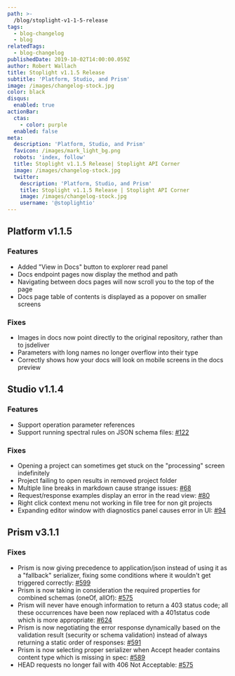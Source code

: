 ```yaml
---
path: >-
  /blog/stoplight-v1-1-5-release
tags:
  - blog-changelog
  - blog
relatedTags:
  - blog-changelog
publishedDate: 2019-10-02T14:00:00.059Z
author: Robert Wallach
title: Stoplight v1.1.5 Release
subtitle: 'Platform, Studio, and Prism'
image: /images/changelog-stock.jpg
color: black
disqus:
  enabled: true
actionBar:
  ctas:
    - color: purple
  enabled: false
meta:
  description: 'Platform, Studio, and Prism'
  favicon: /images/mark_light_bg.png
  robots: 'index, follow'
  title: Stoplight v1.1.5 Release| Stoplight API Corner
  image: /images/changelog-stock.jpg
  twitter:
    description: 'Platform, Studio, and Prism'
    title: Stoplight v1.1.5 Release | Stoplight API Corner
    image: /images/changelog-stock.jpg
    username: '@stoplightio'
---
```


## Platform v1.1.5

### Features
- Added "View in Docs" button to explorer read panel 
- Docs endpoint pages now display the method and path 
- Navigating between docs pages will now scroll you to the top of the page 
- Docs page table of contents is displayed as a popover on smaller screens

### Fixes
- Images in docs now point directly to the original repository, rather than to jsdeliver
- Parameters with long names no longer overflow into their type 
- Correctly shows how your docs will look on mobile screens in the docs preview 

## Studio v1.1.4

### Features

- Support operation parameter references
- Support running spectral rules on JSON schema files: [#122](https://github.com/stoplightio/studio/issues/122)

### Fixes

- Opening a project can sometimes get stuck on the "processing" screen indefinitely
- Project failing to open results in removed project folder
- Multiple line breaks in markdown cause strange issues: [#68](https://github.com/stoplightio/studio/issues/68)
- Request/response examples display an error in the read view: [#80](https://github.com/stoplightio/studio/issues/80)
- Right click context menu not working in file tree for non git projects
- Expanding editor window with diagnostics panel causes error in UI: [#94](https://github.com/stoplightio/studio/issues/94)

## Prism v3.1.1

### Fixes

- Prism is now giving precedence to application/json instead of using it as a "fallback" serializer, fixing some conditions where it wouldn't get triggered correctly: [#599](https://github.com/stoplightio/prism/issues/599)
- Prism is now taking in consideration the required properties for combined schemas (oneOf, allOf): [#575](https://github.com/stoplightio/prism/issues/575)
- Prism will never have enough information to return a 403 status code; all these occurrences have been now replaced with a 401status code which is more appropriate: [#624](https://github.com/stoplightio/prism/issues/624)
- Prism is now negotiating the error response dynamically based on the validation result (security or schema validation) instead of always returning a static order of responses: [#591](https://github.com/stoplightio/prism/issues/591)
- Prism is now selecting proper serializer when Accept header contains content type which is missing in spec: [#589](https://github.com/stoplightio/prism/issues/589)
- HEAD requests no longer fail with 406 Not Acceptable: [#575](https://github.com/stoplightio/prism/issues/575)
